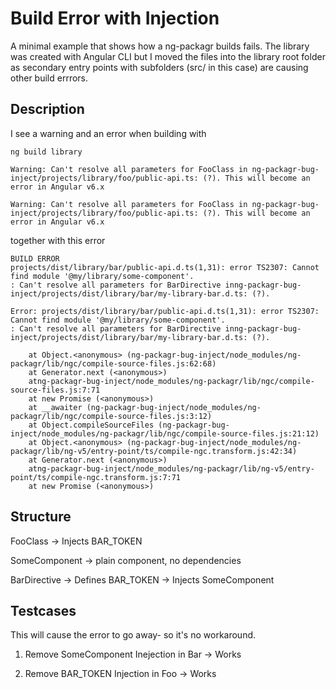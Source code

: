 # Build Error with Injection
A minimal example that shows how a ng-packagr builds fails.
The library was created with Angular CLI but I moved the files into the library root folder
as secondary entry points with subfolders (src/ in this case) are causing other build errrors.


## Description

I see a warning and an error when building with
```
ng build library
```



```
Warning: Can't resolve all parameters for FooClass in ng-packagr-bug-inject/projects/library/foo/public-api.ts: (?). This will become an error in Angular v6.x

Warning: Can't resolve all parameters for FooClass in ng-packagr-bug-inject/projects/library/foo/public-api.ts: (?). This will become an error in Angular v6.x
```

together with this error


```
BUILD ERROR
projects/dist/library/bar/public-api.d.ts(1,31): error TS2307: Cannot find module '@my/library/some-component'.
: Can't resolve all parameters for BarDirective inng-packagr-bug-inject/projects/dist/library/bar/my-library-bar.d.ts: (?).

Error: projects/dist/library/bar/public-api.d.ts(1,31): error TS2307: Cannot find module '@my/library/some-component'.
: Can't resolve all parameters for BarDirective inng-packagr-bug-inject/projects/dist/library/bar/my-library-bar.d.ts: (?).

    at Object.<anonymous> (ng-packagr-bug-inject/node_modules/ng-packagr/lib/ngc/compile-source-files.js:62:68)
    at Generator.next (<anonymous>)
    atng-packagr-bug-inject/node_modules/ng-packagr/lib/ngc/compile-source-files.js:7:71
    at new Promise (<anonymous>)
    at __awaiter (ng-packagr-bug-inject/node_modules/ng-packagr/lib/ngc/compile-source-files.js:3:12)
    at Object.compileSourceFiles (ng-packagr-bug-inject/node_modules/ng-packagr/lib/ngc/compile-source-files.js:21:12)
    at Object.<anonymous> (ng-packagr-bug-inject/node_modules/ng-packagr/lib/ng-v5/entry-point/ts/compile-ngc.transform.js:42:34)
    at Generator.next (<anonymous>)
    atng-packagr-bug-inject/node_modules/ng-packagr/lib/ng-v5/entry-point/ts/compile-ngc.transform.js:7:71
    at new Promise (<anonymous>)
```

## Structure
FooClass
-> Injects BAR_TOKEN

SomeComponent
-> plain component, no dependencies

BarDirective
-> Defines BAR_TOKEN
-> Injects SomeComponent

## Testcases
This will cause the error to go away- so it's no workaround.

1. Remove SomeComponent Inejection in Bar
-> Works

2. Remove BAR_TOKEN Injection in Foo
-> Works